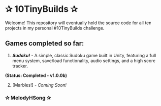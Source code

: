 # ✰ 10TinyBuilds ✰

Welcome! This repository will eventually hold the source code for all ten projects in my personal #10TinyBuilds challenge.

## Games completed so far:

1. _**Sudoku!**_ - A simple, classic Sudoku game built in Unity, featuring a full menu system, save/load functionality, audio settings, and a high score tracker. 

**(Status: Completed - v1.0.0b)**

2. [Marbles!] - _Coming Soon!_

### ✰ MelodyHSong ✰
